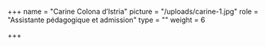 +++
name = "Carine Colona d’Istria"
picture = "/uploads/carine-1.jpg"
role = "Assistante pédagogique et admission"
type = ""
weight = 6

+++
